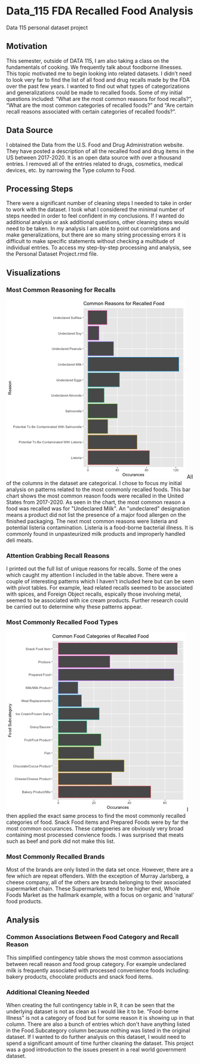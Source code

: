 # Data_115 FDA Recalled Food Analysis
Data 115 personal dataset project

## Motivation
This semester, outside of DATA 115, I am also taking a class on the fundamentals of cooking. We frequently talk about foodborne illnesses. This topic motivated me to begin looking into related datasets. I didn’t need to look very far to find the list of all food and drug recalls made by the FDA over the past few years. I wanted to find out what types of categorizations and generalizations could be made to recalled foods. Some of my initial questions included: “What are the most common reasons for food recalls?”, “What are the most common categories of recalled foods?” and “Are certain recall reasons associated with certain categories of recalled foods?”. 

## Data Source
I obtained the Data from the U.S. Food and Drug Administration website. They have posted a description of all the recalled food and drug items in the US between 2017-2020. It is an open data source with over a thousand entries. I removed all of the entries related to drugs, cosmetics, medical devices, etc. by narrowing the Type column to Food.

## Processing Steps
There were a significant number of cleaning steps I needed to take in order to work with the dataset. I took what I considered the minimal number of steps needed in order to feel confident in my conclusions. If I wanted do additional analysis or ask additional questions, other cleaning steps would need to be taken. In my analysis I am able to point out correlations and make generalizations, but there are so many string processing errors it is difficult to make specific statements without checking a multitude of individual entries. To access my step-by-step processing and analysis, see the Personal Dataset Project.rmd file. 

## Visualizations

### Most Common Reasoning for Recalls
<img src="https://raw.githubusercontent.com/hannahpeha/Data_115/main/recall.reasons.png">
All of the columns in the dataset are categorical. I chose to focus my initial analysis on patterns related to the most commonly recalled foods. This bar chart shows the most common reason foods were recalled in the United States from 2017-2020. As seen in the chart, the most common reason a food was recalled was for "Undeclared Milk". An "undeclared" designation means a product did not list the presence of a major food allergen on the finished packaging. The next most common reasons were listeria and potential listeria contamination. Listeria is a food-borne bacterial illness. It is commonly found in unpasteurized milk products and improperly handled deli meats.

### Attention Grabbing Recall Reasons
I printed out the full list of unique reasons for recalls. Some of the ones which caught my attention I included in the table above. There were a couple of interesting patterns which I haven't included here but can be seen with pivot tables. For example, lead related recalls seemed to be associated with spices, and Foreign Object recalls, espically those involving metal, seemed to be associated with ice cream products. Further research could be carried out to determine why these patterns appear. 

### Most Commonly Recalled Food Types
<img src="https://raw.githubusercontent.com/hannahpeha/Data_115/main/foodsub.plot.png">
I then applied the exact same process to find the most commonly recalled categories of food. Snack Food items and Prepared Foods were by far the most common occurances. These categoeries are obviously very broad containing most processed convience foods. I was surprised that meats such as beef and pork did not make this list. 

### Most Commonly Recalled Brands
Most of the brands are only listed in the data set once. However, there are a few which are repeat offenders. With the exception of Murray Jarlsberg, a cheese company, all of the others are brands belonging to their associated supermarket chain. These Supermarkets tend to be higher end, Whole Foods Market as the hallmark example, with a focus on organic and 'natural' food products. 

## Analysis

### Common Associations Between Food Category and Recall Reason
This simplified contingency table shows the most common associations between recall reason and food group category. For example undeclared milk is frequently associated with processed convenience foods including: bakery products, chocolate products and snack food items. 

### Additional Cleaning Needed
When creating the full contingency table in R, it can be seen that the underlying dataset is not as clean as I would like it to be. "Food-borne Illness" is not a category of food but for some reason it is showing up in that column. There are also a bunch of entries which don't have anything listed in the Food.Subcategory column because nothing was listed in the original dataset. If I wanted to do further analysis on this dataset, I would need to spend a significant amount of time further cleaning the dataset. This project was a good introduction to the issues present in a real world government dataset. 
